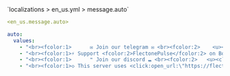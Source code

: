 <!--@include: @/parts/module/message/auto.md#title-->
<!--@include: @/parts/words.md#path--> `localizations > en_us.yml > message.auto`

<!--@include: @/parts/module/message/auto.md#explanation-->

<!--@include: @/parts/words.md#edit-->
```yaml
<en_us.message.auto>
```

<!--@include: @/parts/words.md#default-->
```yaml
auto:
  values:
    - "<br><fcolor:1>      ✉ Join our telegram ✉ <br><fcolor:2>    <u><click:open_url:\"https://t.me/flectone\"><hover:show_text:\"<fcolor:2>https://t.me/flectone\">https://t.me/flectone</hover></click></u><br>"
    - "<br><fcolor:1>⚡ Support <fcolor:2>FlectonePulse</fcolor:2> on Boosty <br><fcolor:1>⚡ <u><click:open_url:\"https://boosty.to/thefaser/\"><hover:show_text:\"<fcolor:2>https://boosty.to/thefaser/\">https://boosty.to/thefaser/</hover></click></u><br>"
    - "<br><fcolor:1>      ❝ Join our discord ❠ <br><fcolor:2>   <u><click:open_url:\"https://discord.flectone.net\"><hover:show_text:\"<fcolor:2>https://discord.flectone.net\">https://discord.flectone.net</hover></click></u><br>"
    - "<br><fcolor:1>◇ This server uses <click:open_url:\"https://flectone.net/pulse/\"><hover:show_text:\"<fcolor:2>https://flectone.net/pulse/\"><fcolor:2>FlectonePulse</hover></click> :)<br>"
```

<!--@include: @/parts/module/message/auto.md#parameters-->
<!--@include: @/parts/module/message/auto.md#localization-->